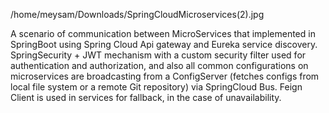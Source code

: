 
/home/meysam/Downloads/SpringCloudMicroservices(2).jpg

A scenario of communication between MicroServices that implemented in SpringBoot using Spring Cloud Api
gateway and Eureka service discovery. SpringSecurity + JWT mechanism with a custom security filter used for
authentication and authorization, and also all common configurations on microservices are broadcasting from a
ConfigServer (fetches configs from local file system or a remote Git repository) via SpringCloud Bus. Feign
Client is used in services for fallback, in the case of unavailability.
